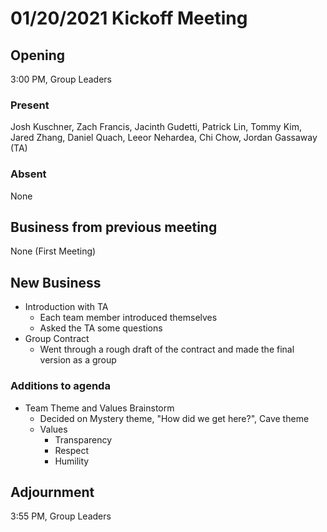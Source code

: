 # 01/20/2021 Kickoff Meeting

## Opening
3:00 PM, Group Leaders

### Present
Josh Kuschner, Zach Francis, Jacinth Gudetti, Patrick Lin,
Tommy Kim, Jared Zhang, Daniel Quach, Leeor Nehardea, Chi Chow,
Jordan Gassaway (TA)

### Absent
None

## Business from previous meeting
None (First Meeting)

## New Business
* Introduction with TA
    * Each team member introduced themselves
    * Asked the TA some questions
* Group Contract
    * Went through a rough draft of the contract and made the final version as a group

### Additions to agenda
* Team Theme and Values Brainstorm
    * Decided on Mystery theme, "How did we get here?", Cave theme
    * Values
        * Transparency
        * Respect
        * Humility

## Adjournment
3:55 PM, Group Leaders
